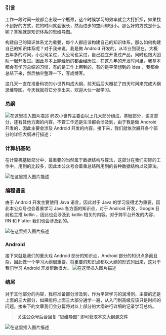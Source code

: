 
### 引言
工作一段时间一般都会出现一个瓶颈，这个时候学习的效率就会大打折扣，如果找不到好的方式，花的时间就会很长，然而进步的空间却很小。那么好的方式是什么呢？答案就是知识体系的思维导图。

 构建自己的知识体系尤为重要，每个人都应该构建自己的知识体系，那么如何构建自己的知识体系呢？对于我来说，我是做 Android 开发的，从毕业到现在，大概五年多的时间，小公司呆过，大公司也呆过，自己独立开发过产品，同时也跟大团队一起开发过。因此基本上能经历的都会经历过，在这几年的开发时间里，我基本都会有学习总结的习惯，有的是工作上用到的，有的是平常想到的 idea ，我都会总结下来，然后抽空整理一下，写成博客。
 
 这几天一直在准备码农的小世界构成大纲，前天后后大概花了四天时间来完成大纲思维导图。今天我就将它分享出来，欢迎大伙一起学习。
 
 ### 总纲
 ![在这里插入图片描述](https://user-gold-cdn.xitu.io/2019/10/15/16dcf63182c37f89?w=446&h=482&f=png&s=34545)
 码农小世界主要由以上几大部分组成，基础部分，语言部分，还有其他方面的内容，不管工作还是生活都会涉及到，由于我是做 Android 开发的，因此主要会涉及 Android 开发的内容。接下来，我们就依次展开各个部分的详细大纲进行描述：

### 计算机基础
在计算机基础部分中，最重要的当然属于数据结构与算法，这部分在我们实际的工作中，用到的比较多，因此本公众号会着重总结所用到的各种数据结构以及算法。

![在这里插入图片描述](https://user-gold-cdn.xitu.io/2019/10/15/16dcf6318443f5be?w=644&h=1513&f=png&s=139230)
 
 ### 编程语言
由于 Android 开发主要使用 Java 语言，因此对于 Java 的学习显得尤为重要，因此本公众号也会着重学习 Java 各方面的知识点，对于 Android 开发，Google 目前也主推 kotlin ，因此也会涉及到 kotlin 相关的内容。对于跨平台开发的内容，RN 和 Flutter 我们也会涉及到的。
 
 ![在这里插入图片描述](https://user-gold-cdn.xitu.io/2019/10/15/16dcf63183c056a2?w=612&h=1127&f=png&s=95169)

### Android 
接下来就是我们的重头戏 Android 部分的知识点，Android 部分的知识点多而且杂，因此做一个学习大纲很重要，将重要的知识点都以大纲的形式列出来，这对于我们学习 Android 开发帮助很大。
![在这里插入图片描述](https://user-gold-cdn.xitu.io/2019/10/15/16dcf63184118a30?w=714&h=3988&f=png&s=383584)
### 结尾
对于其他部分的内容，我将准备部分涉及到，作为平常学习的润滑剂，主要的还是上面的三大部分，如果能将上面三大部分通学一遍，从入门到高级应该只是时间的问题。接来下的文章我们会分篇将对以上部分的大纲进行详细的记录学习总结。

> **关注公众号后台回复 “思维导图” 即可获取本文大纲源文件**

![在这里插入图片描述](https://user-gold-cdn.xitu.io/2019/10/15/16dcf631845c33d6?w=838&h=1116&f=png&s=281338)

 
 
 
 
 